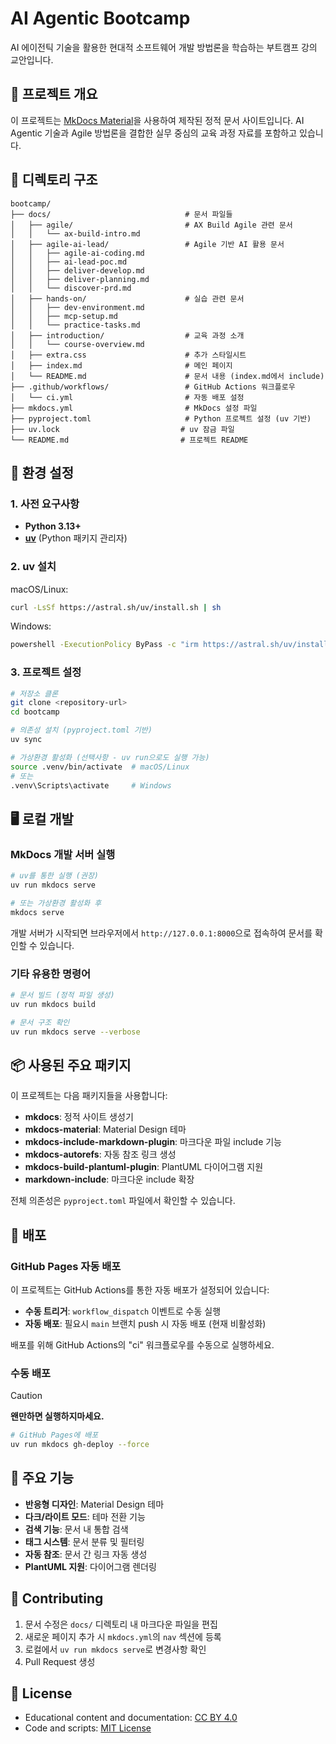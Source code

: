# AI Agentic Bootcamp

AI 에이전틱 기술을 활용한 현대적 소프트웨어 개발 방법론을 학습하는 부트캠프 강의 교안입니다.

## 🚀 프로젝트 개요

이 프로젝트는 [MkDocs Material](https://squidfunk.github.io/mkdocs-material/)을 사용하여 제작된 정적 문서 사이트입니다. AI Agentic 기술과 Agile 방법론을 결합한 실무 중심의 교육 과정 자료를 포함하고 있습니다.

## 📁 디렉토리 구조

```
bootcamp/
├── docs/                              # 문서 파일들
│   ├── agile/                         # AX Build Agile 관련 문서
│   │   └── ax-build-intro.md
│   ├── agile-ai-lead/                 # Agile 기반 AI 활용 문서
│   │   ├── agile-ai-coding.md
│   │   ├── ai-lead-poc.md
│   │   ├── deliver-develop.md
│   │   ├── deliver-planning.md
│   │   └── discover-prd.md
│   ├── hands-on/                      # 실습 관련 문서
│   │   ├── dev-environment.md
│   │   ├── mcp-setup.md
│   │   └── practice-tasks.md
│   ├── introduction/                  # 교육 과정 소개
│   │   └── course-overview.md
│   ├── extra.css                      # 추가 스타일시트
│   ├── index.md                       # 메인 페이지
│   └── README.md                      # 문서 내용 (index.md에서 include)
├── .github/workflows/                 # GitHub Actions 워크플로우
│   └── ci.yml                         # 자동 배포 설정
├── mkdocs.yml                         # MkDocs 설정 파일
├── pyproject.toml                     # Python 프로젝트 설정 (uv 기반)
├── uv.lock                           # uv 잠금 파일
└── README.md                         # 프로젝트 README
```

## 🔧 환경 설정

### 1. 사전 요구사항

- **Python 3.13+**
- **[uv](https://docs.astral.sh/uv/)** (Python 패키지 관리자)

### 2. uv 설치

macOS/Linux:
```bash
curl -LsSf https://astral.sh/uv/install.sh | sh
```

Windows:
```bash
powershell -ExecutionPolicy ByPass -c "irm https://astral.sh/uv/install.ps1 | iex"
```

### 3. 프로젝트 설정

```bash
# 저장소 클론
git clone <repository-url>
cd bootcamp

# 의존성 설치 (pyproject.toml 기반)
uv sync

# 가상환경 활성화 (선택사항 - uv run으로도 실행 가능)
source .venv/bin/activate  # macOS/Linux
# 또는
.venv\Scripts\activate     # Windows
```

## 🖥️ 로컬 개발

### MkDocs 개발 서버 실행

```bash
# uv를 통한 실행 (권장)
uv run mkdocs serve

# 또는 가상환경 활성화 후
mkdocs serve
```

개발 서버가 시작되면 브라우저에서 `http://127.0.0.1:8000`으로 접속하여 문서를 확인할 수 있습니다.

### 기타 유용한 명령어

```bash
# 문서 빌드 (정적 파일 생성)
uv run mkdocs build

# 문서 구조 확인
uv run mkdocs serve --verbose
```

## 📦 사용된 주요 패키지

이 프로젝트는 다음 패키지들을 사용합니다:

- **mkdocs**: 정적 사이트 생성기
- **mkdocs-material**: Material Design 테마
- **mkdocs-include-markdown-plugin**: 마크다운 파일 include 기능
- **mkdocs-autorefs**: 자동 참조 링크 생성
- **mkdocs-build-plantuml-plugin**: PlantUML 다이어그램 지원
- **markdown-include**: 마크다운 include 확장

전체 의존성은 `pyproject.toml` 파일에서 확인할 수 있습니다.

## 🚀 배포

### GitHub Pages 자동 배포

이 프로젝트는 GitHub Actions를 통한 자동 배포가 설정되어 있습니다:

- **수동 트리거**: `workflow_dispatch` 이벤트로 수동 실행
- **자동 배포**: 필요시 `main` 브랜치 push 시 자동 배포 (현재 비활성화)

배포를 위해 GitHub Actions의 "ci" 워크플로우를 수동으로 실행하세요.

### 수동 배포

> [!CAUTION]
> **왠만하면 실행하지마세요.**


```bash
# GitHub Pages에 배포
uv run mkdocs gh-deploy --force
```

## 🎯 주요 기능

- **반응형 디자인**: Material Design 테마
- **다크/라이트 모드**: 테마 전환 기능
- **검색 기능**: 문서 내 통합 검색
- **태그 시스템**: 문서 분류 및 필터링
- **자동 참조**: 문서 간 링크 자동 생성
- **PlantUML 지원**: 다이어그램 렌더링

## 🤝 Contributing

1. 문서 수정은 `docs/` 디렉토리 내 마크다운 파일을 편집
2. 새로운 페이지 추가 시 `mkdocs.yml`의 `nav` 섹션에 등록
3. 로컬에서 `uv run mkdocs serve`로 변경사항 확인
4. Pull Request 생성

## 📄 License

- Educational content and documentation: [CC BY 4.0](https://creativecommons.org/licenses/by/4.0/)
- Code and scripts: [MIT License](./LICENSE)
